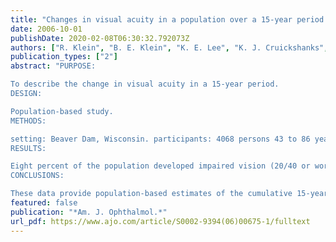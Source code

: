 ```yaml
---
title: "Changes in visual acuity in a population over a 15-year period: the Beaver Dam Eye Study"
date: 2006-10-01
publishDate: 2020-02-08T06:30:32.792073Z
authors: ["R. Klein", "B. E. Klein", "K. E. Lee", "K. J. Cruickshanks", "R. E. Gangnon"]
publication_types: ["2"]
abstract: "PURPOSE:

To describe the change in visual acuity in a 15-year period.
DESIGN:

Population-based study.
METHODS:

setting: Beaver Dam, Wisconsin. participants: 4068 persons 43 to 86 years of age at the time of a baseline examination in 1988 to 1990, and with follow-up examinations every five years thereafter. observation procedures: Best-corrected visual acuity after refraction, assessed by a modification of the ETDRS protocol. main outcome measure: Doubling of the visual angle; incidence of visual impairment.
RESULTS:

Eight percent of the population developed impaired vision (20/40 or worse), 0.8% developed severe visual impairment (20/200 or worse), 7% had doubling of the visual angle, and 2% had improved vision. People 75 years of age or older at baseline were more likely to develop impaired vision (odds ratio [OR] 12.8, 95% confidence interval [CI] 9.6 to 17.1, P < .001), doubling of the visual angle (OR 7.8, 95% CI 5.6 to 10.7, P < .001), and severe visual impairment (OR 20.6, 95% CI 9.5 to 44.8, P<0.001) compared with people younger than 75 years of age.
CONCLUSIONS:

These data provide population-based estimates of the cumulative 15-year incidence of loss of vision over a wide spectrum of ages. In people 75 years of age or older the cumulative incidence of visual impairment accounting for the competing risk of death is 25%, of which 4% is severe, indicating a public health problem of considerable proportions as the US population in this age is expected to increase by 55% from 18 million in the year 2005 to 28 million by the year 2025."
featured: false
publication: "*Am. J. Ophthalmol.*"
url_pdf: https://www.ajo.com/article/S0002-9394(06)00675-1/fulltext
---
```


